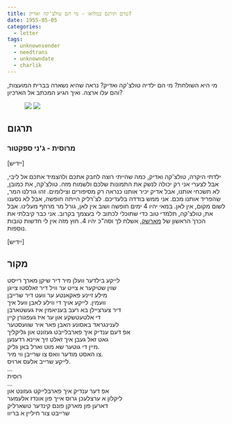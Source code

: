 ```yaml
---
title: טרם תורגם במלואו - מי הם טולצ'קה ואדיק?
date: 1955-05-05
categories:
  - letter
tags:
  - unknownsender
  - needtrans
  - unknowndate
  - charlik
---
```


מי היא השולחת? מי הם ילדיה טולצ'קה ואדיק?
נראה שהיא נשארה בברית המועצות, והם עלו ארצה.
ואיך הגיע המכתב אל הארכיון?

<figure class="half">
    <a  href="/pupko-papers/assets/images/1955-05-05-tolchka-and-edik-1.jpg">
    <img src="/pupko-papers/assets/images/1955-05-05-tolchka-and-edik-1.jpg"></a>
    <a  href="/pupko-papers/assets/images/1955-05-05-tolchka-and-edik-2.jpg">
    <img src="/pupko-papers/assets/images/1955-05-05-tolchka-and-edik-2.jpg"></a>
</figure>

## תרגום
### מרוסית - ג'ני ספקטור

[יידיש]

ילדתי היקרה, טולצ'קה ואדיק, כמה שהייתי רוצה לחבק אתכם ולהצמיד אתכם אל ליבי, אבל
לצערי אני רק יכולה לנשק את התמונות שלכם ולשמוח מזה. טולצ'קה, את כמובן, לא תשכחי
אותנו, אבל אדיק יכיר אותנו כנראה רק מסיפורים וצילומים. זהו גורלנו המר, שהפריד
אותנו מכם. אני ממש בודדה בלעדיכם. לצ'רליק הייתה חופשה, אבל לא נסענו לשום מקום,
אין לאן. במאי יהיו 4 ימים חופשה ושוב אין לאן, גורל מר מרחף מעלינו. אבל את,
טולצ'קה, תלמדי טוב כדי שתוכלי לכתוב לי בעצמך בקרוב. אני כבר קיבלתי את הכרך
הראשון של [מארשק](https://he.wikipedia.org/wiki/%D7%A1%D7%9E%D7%95%D7%90%D7%99%D7%9C_%D7%9E%D7%A8%D7%A9%D7%A7),
אשלח לך וסה"כ יהיו 4. חוץ מזה אין לי
חדשות טובות נוספות.

[יידיש]

## מקור

לייקע בילדער וועלן מיר דיר שיקן מארך רייסט  
שוין שטיקער א צייט ער וויל דיר זאלסטו צייגן  
מילע זיינע פאקאנטע ער וועט דיר שרייבן  
וועמין. לייקע אויך די ווילע לאבן וועל איך  
דיר צערציילן בא רעב בעניאמין איז געשטארבן  
די אלטעטשקע און ער איז געפגורן קיין   
לענינגראד באסונע האבן פאר איר שוועסטער  
אפ דעם ענדיק איך פארבלייבט געזונט און גליקליך  
גאט זאל געבן איך זאלט זיך איינא רדענען  
מיין די גוטער שא מוט וארל באן גליק.  
צו האסט מודער וואס צו שרייבן ווי מיר.   
לייקע שרייב אלעס ארויס.  
...  
רוסית  
...  
אפ דער ענדיק איך פארבלייקט געזונט און  
ליקלון א ערצלעכן גרוס אייך פון אונדז אלעמער  
דארען פון מארקן פונם קינדער טשארליק  
שרייבט צור חיליין א בריוו  
